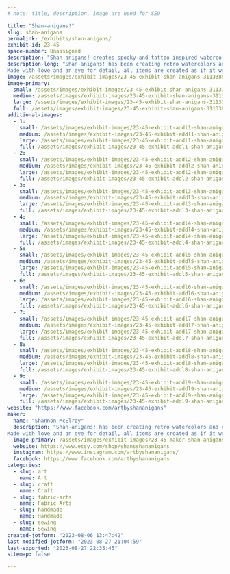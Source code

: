 ```yaml
---
# note: title, description, image are used for SEO

title: "Shan-anigans!"
slug: shan-anigans
permalink: /exhibits/shan-anigans/
exhibit-id: 23-45
space-number: Unassigned
description: "Shan-anigans! creates spooky and tattoo inspired watercolors and cottage-core home goods. "
description-long: "Shan-anigans! has been creating retro watercolors and cottage-core home goods since 2014. Female and LGBTQ+ owned, this Orlando local likes to paint, sew, and cross-stitch all things spooky, tarot, tattoo, and equity-related. She takes custom requests and will be painting at the Shan-anigans! table all weekend long. 
Made with love and an eye for detail, all items are created as if it were for one of Shan's own friends or family members."
image: /assets/images/exhibit-images/23-45-exhibit-shan-anigans-311338875-504225621717946-268785840246048776-n-large.jpg
image-primary: 
  small: /assets/images/exhibit-images/23-45-exhibit-shan-anigans-311338875-504225621717946-268785840246048776-n-small.jpg
  medium: /assets/images/exhibit-images/23-45-exhibit-shan-anigans-311338875-504225621717946-268785840246048776-n-medium.jpg
  large: /assets/images/exhibit-images/23-45-exhibit-shan-anigans-311338875-504225621717946-268785840246048776-n-large.jpg
  full: /assets/images/exhibit-images/23-45-exhibit-shan-anigans-311338875-504225621717946-268785840246048776-n-full.jpg
additional-images: 
  - 1:
    small: /assets/images/exhibit-images/23-45-exhibit-addl1-shan-anigans-310967630-500173438789831-7089347824073400469-n-small.jpg
    medium: /assets/images/exhibit-images/23-45-exhibit-addl1-shan-anigans-310967630-500173438789831-7089347824073400469-n-medium.jpg
    large: /assets/images/exhibit-images/23-45-exhibit-addl1-shan-anigans-310967630-500173438789831-7089347824073400469-n-large.jpg
    full: /assets/images/exhibit-images/23-45-exhibit-addl1-shan-anigans-310967630-500173438789831-7089347824073400469-n-full.jpg
  - 2:
    small: /assets/images/exhibit-images/23-45-exhibit-addl2-shan-anigans-311574614-519365220203986-6900261426035607369-n-small.jpg
    medium: /assets/images/exhibit-images/23-45-exhibit-addl2-shan-anigans-311574614-519365220203986-6900261426035607369-n-medium.jpg
    large: /assets/images/exhibit-images/23-45-exhibit-addl2-shan-anigans-311574614-519365220203986-6900261426035607369-n-large.jpg
    full: /assets/images/exhibit-images/23-45-exhibit-addl2-shan-anigans-311574614-519365220203986-6900261426035607369-n-full.jpg
  - 3:
    small: /assets/images/exhibit-images/23-45-exhibit-addl3-shan-anigans-311625950-519365213537320-4373127684391494655-n-small.jpg
    medium: /assets/images/exhibit-images/23-45-exhibit-addl3-shan-anigans-311625950-519365213537320-4373127684391494655-n-medium.jpg
    large: /assets/images/exhibit-images/23-45-exhibit-addl3-shan-anigans-311625950-519365213537320-4373127684391494655-n-large.jpg
    full: /assets/images/exhibit-images/23-45-exhibit-addl3-shan-anigans-311625950-519365213537320-4373127684391494655-n-full.jpg
  - 4:
    small: /assets/images/exhibit-images/23-45-exhibit-addl4-shan-anigans-311994342-508744931266015-50517603154547431-n-small.jpg
    medium: /assets/images/exhibit-images/23-45-exhibit-addl4-shan-anigans-311994342-508744931266015-50517603154547431-n-medium.jpg
    large: /assets/images/exhibit-images/23-45-exhibit-addl4-shan-anigans-311994342-508744931266015-50517603154547431-n-large.jpg
    full: /assets/images/exhibit-images/23-45-exhibit-addl4-shan-anigans-311994342-508744931266015-50517603154547431-n-full.jpg
  - 5:
    small: /assets/images/exhibit-images/23-45-exhibit-addl5-shan-anigans-313418601-521515196655655-2503935290298258058-n-small.jpg
    medium: /assets/images/exhibit-images/23-45-exhibit-addl5-shan-anigans-313418601-521515196655655-2503935290298258058-n-medium.jpg
    large: /assets/images/exhibit-images/23-45-exhibit-addl5-shan-anigans-313418601-521515196655655-2503935290298258058-n-large.jpg
    full: /assets/images/exhibit-images/23-45-exhibit-addl5-shan-anigans-313418601-521515196655655-2503935290298258058-n-full.jpg
  - 6:
    small: /assets/images/exhibit-images/23-45-exhibit-addl6-shan-anigans-313905364-522227809917727-77285986746386535-n-small.jpg
    medium: /assets/images/exhibit-images/23-45-exhibit-addl6-shan-anigans-313905364-522227809917727-77285986746386535-n-medium.jpg
    large: /assets/images/exhibit-images/23-45-exhibit-addl6-shan-anigans-313905364-522227809917727-77285986746386535-n-large.jpg
    full: /assets/images/exhibit-images/23-45-exhibit-addl6-shan-anigans-313905364-522227809917727-77285986746386535-n-full.jpg
  - 7:
    small: /assets/images/exhibit-images/23-45-exhibit-addl7-shan-anigans-314711428-526477816159393-1765091698888413378-n-small.jpg
    medium: /assets/images/exhibit-images/23-45-exhibit-addl7-shan-anigans-314711428-526477816159393-1765091698888413378-n-medium.jpg
    large: /assets/images/exhibit-images/23-45-exhibit-addl7-shan-anigans-314711428-526477816159393-1765091698888413378-n-large.jpg
    full: /assets/images/exhibit-images/23-45-exhibit-addl7-shan-anigans-314711428-526477816159393-1765091698888413378-n-full.jpg
  - 8:
    small: /assets/images/exhibit-images/23-45-exhibit-addl8-shan-anigans-img-5341-small.JPG
    medium: /assets/images/exhibit-images/23-45-exhibit-addl8-shan-anigans-img-5341-medium.JPG
    large: /assets/images/exhibit-images/23-45-exhibit-addl8-shan-anigans-img-5341-large.JPG
    full: /assets/images/exhibit-images/23-45-exhibit-addl8-shan-anigans-img-5341-full.JPG
  - 9:
    small: /assets/images/exhibit-images/23-45-exhibit-addl9-shan-anigans-img062-small.jpg
    medium: /assets/images/exhibit-images/23-45-exhibit-addl9-shan-anigans-img062-medium.jpg
    large: /assets/images/exhibit-images/23-45-exhibit-addl9-shan-anigans-img062-large.jpg
    full: /assets/images/exhibit-images/23-45-exhibit-addl9-shan-anigans-img062-full.jpg
website: "https://www.facebook.com/artbyshananigans"
maker: 
  name: "Shannon McElroy"
  description: "Shan-anigans! has been creating retro watercolors and cottage-core home goods since 2014. Female and LGBTQ+ owned, this Orlando local likes to paint, sew, and cross-stitch all things spooky, tarot, tattoo, and equity-related. She takes custom requests and will be painting at the Shan-anigans! table all weekend long. 
Made with love and an eye for detail, all items are created as if it were for one of Shan's own friends or family members."
  image-primary: /assets/images/exhibit-images/23-45-maker-shan-anigans-logo-medium.png
  website: https://www.etsy.com/shop/shansshananigans
  instagram: https://www.instagram.com/artbyshananigans/
  facebook: https://www.facebook.com/artbyshananigans
categories: 
  - slug: art
    name: Art
  - slug: craft
    name: Craft
  - slug: fabric-arts
    name: Fabric Arts
  - slug: handmade
    name: Handmade
  - slug: sewing
    name: Sewing
created-jotform: "2023-08-06 13:47:42"
last-modified-jotform: "2023-08-27 21:04:59"
last-exported: "2023-08-27 22:35:45"
sitemap: false

---
```

